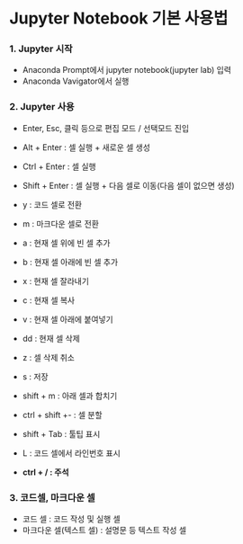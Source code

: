 # Jupyter Notebook 기본 사용법

 ### 1. Jupyter 시작

 * Anaconda Prompt에서 jupyter notebook(jupyter lab) 입력
 * Anaconda Vavigator에서 실행


 ### 2. Jupyter 사용

 * Enter, Esc, 클릭 등으로 편집 모드 / 선택모드 진입

 * Alt + Enter : 셀 실행 + 새로운 셀 생성
 * Ctrl + Enter : 셀 실행
 * Shift + Enter : 셀 실행 + 다음 셀로 이동(다음 셀이 없으면 생성)

 * y : 코드 셀로 전환
 * m : 마크다운 셀로 전환

 * a : 현재 셀 위에 빈 셀 추가
 * b : 현재 셀 아래에 빈 셀 추가

 * x : 현재 셀 잘라내기
 * c : 현재 셀 복사
 * v : 현재 셀 아래에 붙여넣기

 * dd : 현재 셀 삭제
 * z : 셀 삭제 취소
 * s : 저장

 * shift + m : 아래 셀과 합치기
 * ctrl + shift +- : 셀 분할
 
 * shift + Tab : 툴팁 표시
 * L : 코드 셀에서 라인번호 표시
 * **ctrl + / : 주석**

 ### 3. 코드셀, 마크다운 셀
 
 * 코드 셀 : 코드 작성 및 실행 셀
 * 마크다운 셀(텍스트 셀) : 설명문 등 텍스트 작성 셀

